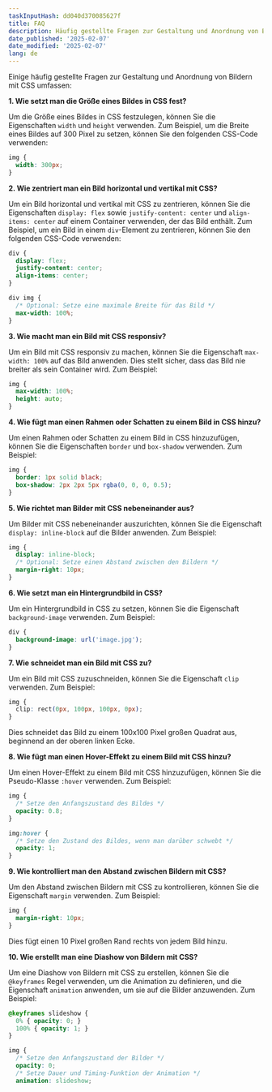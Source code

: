 ```yaml
---
taskInputHash: dd040d370085627f
title: FAQ
description: Häufig gestellte Fragen zur Gestaltung und Anordnung von Bildern mit CSS
date_published: '2025-02-07'
date_modified: '2025-02-07'
lang: de
---
```

Einige häufig gestellte Fragen zur Gestaltung und Anordnung von Bildern mit CSS umfassen:

**1. Wie setzt man die Größe eines Bildes in CSS fest?**

Um die Größe eines Bildes in CSS festzulegen, können Sie die Eigenschaften `width` und `height` verwenden. Zum Beispiel, um die Breite eines Bildes auf 300 Pixel zu setzen, können Sie den folgenden CSS-Code verwenden:

```css
img {
  width: 300px;
}
```

**2. Wie zentriert man ein Bild horizontal und vertikal mit CSS?**

Um ein Bild horizontal und vertikal mit CSS zu zentrieren, können Sie die Eigenschaften `display: flex` sowie `justify-content: center` und `align-items: center` auf einem Container verwenden, der das Bild enthält. Zum Beispiel, um ein Bild in einem `div`-Element zu zentrieren, können Sie den folgenden CSS-Code verwenden:

```css
div {
  display: flex;
  justify-content: center;
  align-items: center;
}

div img {
  /* Optional: Setze eine maximale Breite für das Bild */
  max-width: 100%;
}
```

**3. Wie macht man ein Bild mit CSS responsiv?**

Um ein Bild mit CSS responsiv zu machen, können Sie die Eigenschaft `max-width: 100%` auf das Bild anwenden. Dies stellt sicher, dass das Bild nie breiter als sein Container wird. Zum Beispiel:

```css
img {
  max-width: 100%;
  height: auto;
}
```

**4. Wie fügt man einen Rahmen oder Schatten zu einem Bild in CSS hinzu?**

Um einen Rahmen oder Schatten zu einem Bild in CSS hinzuzufügen, können Sie die Eigenschaften `border` und `box-shadow` verwenden. Zum Beispiel:

```css
img {
  border: 1px solid black;
  box-shadow: 2px 2px 5px rgba(0, 0, 0, 0.5);
}
```

**5. Wie richtet man Bilder mit CSS nebeneinander aus?**

Um Bilder mit CSS nebeneinander auszurichten, können Sie die Eigenschaft `display: inline-block` auf die Bilder anwenden. Zum Beispiel:

```css
img {
  display: inline-block;
  /* Optional: Setze einen Abstand zwischen den Bildern */
  margin-right: 10px;
}
```

**6. Wie setzt man ein Hintergrundbild in CSS?**

Um ein Hintergrundbild in CSS zu setzen, können Sie die Eigenschaft `background-image` verwenden. Zum Beispiel:

```css
div {
  background-image: url('image.jpg');
}
```

**7. Wie schneidet man ein Bild mit CSS zu?**

Um ein Bild mit CSS zuzuschneiden, können Sie die Eigenschaft `clip` verwenden. Zum Beispiel:

```css
img {
  clip: rect(0px, 100px, 100px, 0px);
}
```

Dies schneidet das Bild zu einem 100x100 Pixel großen Quadrat aus, beginnend an der oberen linken Ecke.

**8. Wie fügt man einen Hover-Effekt zu einem Bild mit CSS hinzu?**

Um einen Hover-Effekt zu einem Bild mit CSS hinzuzufügen, können Sie die Pseudo-Klasse `:hover` verwenden. Zum Beispiel:

```css
img {
  /* Setze den Anfangszustand des Bildes */
  opacity: 0.8;
}

img:hover {
  /* Setze den Zustand des Bildes, wenn man darüber schwebt */
  opacity: 1;
}
```

**9. Wie kontrolliert man den Abstand zwischen Bildern mit CSS?**

Um den Abstand zwischen Bildern mit CSS zu kontrollieren, können Sie die Eigenschaft `margin` verwenden. Zum Beispiel:

```css
img {
  margin-right: 10px;
}
```

Dies fügt einen 10 Pixel großen Rand rechts von jedem Bild hinzu.

**10. Wie erstellt man eine Diashow von Bildern mit CSS?**

Um eine Diashow von Bildern mit CSS zu erstellen, können Sie die `@keyframes` Regel verwenden, um die Animation zu definieren, und die Eigenschaft `animation` anwenden, um sie auf die Bilder anzuwenden. Zum Beispiel:

```css
@keyframes slideshow {
  0% { opacity: 0; }
  100% { opacity: 1; }
}

img {
  /* Setze den Anfangszustand der Bilder */
  opacity: 0;
  /* Setze Dauer und Timing-Funktion der Animation */
  animation: slideshow;
```
